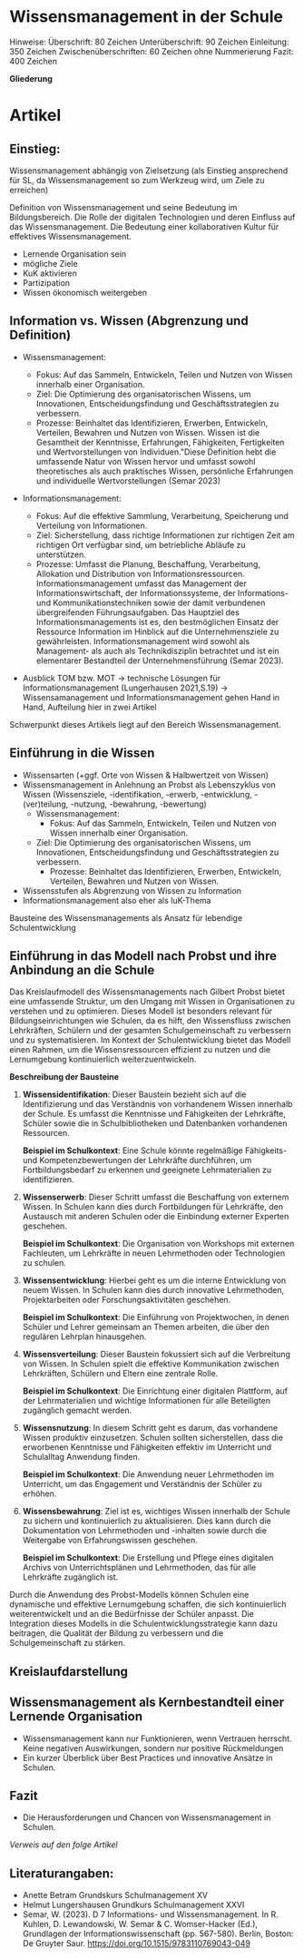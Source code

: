 # Wissensmanagement in der Schule 

Hinweise:
Überschrift: 80 Zeichen
Unterüberschrift: 90 Zeichen
Einleitung: 350 Zeichen
Zwischenüberschriften: 60 Zeichen ohne Nummerierung
Fazit: 400 Zeichen

**Gliederung**

# Artikel

## Einstieg: 
Wissensmanagement abhängig von Zielsetzung (als Einstieg ansprechend für SL, da Wissensmanagement so zum Werkzeug wird, um Ziele zu erreichen)

Definition von Wissensmanagement und seine Bedeutung im Bildungsbereich.
Die Rolle der digitalen Technologien und deren Einfluss auf das Wissensmanagement.
Die Bedeutung einer kollaborativen Kultur für effektives Wissensmanagement.
- Lernende Organisation sein
- mögliche Ziele
- KuK aktivieren
- Partizipation
- Wissen ökonomisch weitergeben

## Information vs. Wissen (Abgrenzung und Definition)

- Wissensmanagement:
	- Fokus: Auf das Sammeln, Entwickeln, Teilen und Nutzen von Wissen innerhalb einer Organisation.
	- Ziel: Die Optimierung des organisatorischen Wissens, um Innovationen, Entscheidungsfindung und Geschäftsstrategien zu verbessern.
	- Prozesse: Beinhaltet das Identifizieren, Erwerben, Entwickeln, Verteilen, Bewahren und Nutzen von Wissen.
    Wissen ist die Gesamtheit der Kenntnisse, Erfahrungen, Fähigkeiten, Fertigkeiten und Wertvorstellungen von Individuen."Diese Definition hebt die umfassende Natur von Wissen hervor und umfasst sowohl theoretisches als auch praktisches Wissen, persönliche Erfahrungen und individuelle Wertvorstellungen (Semar 2023)


- Informationsmanagement:
	- Fokus: Auf die effektive Sammlung, Verarbeitung, Speicherung und Verteilung von Informationen.
	- Ziel: Sicherstellung, dass richtige Informationen zur richtigen Zeit am richtigen Ort verfügbar sind, um betriebliche Abläufe zu unterstützen.
	- Prozesse: Umfasst die Planung, Beschaffung, Verarbeitung, Allokation und Distribution von Informationsressourcen.
    Informationsmanagement umfasst das Management der Informationswirtschaft, der Informationssysteme, der Informations- und Kommunikationstechniken sowie der damit verbundenen übergreifenden Führungsaufgaben. Das Hauptziel des Informationsmanagements ist es, den bestmöglichen Einsatz der Ressource Information im Hinblick auf die Unternehmensziele zu gewährleisten. Informationsmanagement wird sowohl als Management- als auch als Technikdisziplin betrachtet und ist ein elementarer Bestandteil der Unternehmensführung (Semar 2023)​​.


- Ausblick TOM bzw. MOT -> technische Lösungen für Informationsmanagement (Lungerhausen 2021,S.19)
-> Wissensamanagement und Informationsmanagement gehen Hand in Hand, Aufteilung hier in zwei Artikel

Schwerpunkt dieses Artikels liegt auf den Bereich Wissensmanagement. 

## Einführung in die Wissen
- Wissensarten (+ggf. Orte von Wissen & Halbwertzeit von Wissen)
- Wissensmanagement in Anlehnung an Probst als Lebenszyklus von Wissen (Wissensziele, -identifikation, -erwerb, -entwicklung, -(ver)teilung, -nutzung, -bewahrung, -bewertung) 
    * Wissensmanagement:
        * Fokus: Auf das Sammeln, Entwickeln, Teilen und Nutzen von Wissen innerhalb einer Organisation.
    * Ziel: Die Optimierung des organisatorischen Wissens, um Innovationen, Entscheidungsfindung und Geschäftsstrategien zu verbessern.
        * Prozesse: Beinhaltet das Identifizieren, Erwerben, Entwickeln, Verteilen, Bewahren und Nutzen von Wissen.
- Wissensstufen als Abgrenzung von Wissen zu Information
- Informationsmanagement also eher als IuK-Thema

Bausteine des Wissensmanagements als Ansatz für lebendige Schulentwicklung 

## Einführung in das Modell nach Probst und ihre Anbindung an die Schule 

Das Kreislaufmodell des Wissensmanagements nach Gilbert Probst bietet eine umfassende Struktur, um den Umgang mit Wissen in Organisationen zu verstehen und zu optimieren. Dieses Modell ist besonders relevant für Bildungseinrichtungen wie Schulen, da es hilft, den Wissensfluss zwischen Lehrkräften, Schülern und der gesamten Schulgemeinschaft zu verbessern und zu systematisieren. Im Kontext der Schulentwicklung bietet das Modell einen Rahmen, um die Wissensressourcen effizient zu nutzen und die Lernumgebung kontinuierlich weiterzuentwickeln.

**Beschreibung der Bausteine**

1. **Wissensidentifikation**: Dieser Baustein bezieht sich auf die Identifizierung und das Verständnis von vorhandenem Wissen innerhalb der Schule. Es umfasst die Kenntnisse und Fähigkeiten der Lehrkräfte, Schüler sowie die in Schulbibliotheken und Datenbanken vorhandenen Ressourcen.

   **Beispiel im Schulkontext**: Eine Schule könnte regelmäßige Fähigkeits- und Kompetenzbewertungen der Lehrkräfte durchführen, um Fortbildungsbedarf zu erkennen und geeignete Lehrmaterialien zu identifizieren.

2. **Wissenserwerb**: Dieser Schritt umfasst die Beschaffung von externem Wissen. In Schulen kann dies durch Fortbildungen für Lehrkräfte, den Austausch mit anderen Schulen oder die Einbindung externer Experten geschehen.

   **Beispiel im Schulkontext**: Die Organisation von Workshops mit externen Fachleuten, um Lehrkräfte in neuen Lehrmethoden oder Technologien zu schulen.

3. **Wissensentwicklung**: Hierbei geht es um die interne Entwicklung von neuem Wissen. In Schulen kann dies durch innovative Lehrmethoden, Projektarbeiten oder Forschungsaktivitäten geschehen.

   **Beispiel im Schulkontext**: Die Einführung von Projektwochen, in denen Schüler und Lehrer gemeinsam an Themen arbeiten, die über den regulären Lehrplan hinausgehen.

4. **Wissensverteilung**: Dieser Baustein fokussiert sich auf die Verbreitung von Wissen. In Schulen spielt die effektive Kommunikation zwischen Lehrkräften, Schülern und Eltern eine zentrale Rolle.

   **Beispiel im Schulkontext**: Die Einrichtung einer digitalen Plattform, auf der Lehrmaterialien und wichtige Informationen für alle Beteiligten zugänglich gemacht werden.

5. **Wissensnutzung**: In diesem Schritt geht es darum, das vorhandene Wissen produktiv einzusetzen. Schulen sollten sicherstellen, dass die erworbenen Kenntnisse und Fähigkeiten effektiv im Unterricht und Schulalltag Anwendung finden.

   **Beispiel im Schulkontext**: Die Anwendung neuer Lehrmethoden im Unterricht, um das Engagement und Verständnis der Schüler zu erhöhen.

6. **Wissensbewahrung**: Ziel ist es, wichtiges Wissen innerhalb der Schule zu sichern und kontinuierlich zu aktualisieren. Dies kann durch die Dokumentation von Lehrmethoden und -inhalten sowie durch die Weitergabe von Erfahrungswissen geschehen.

   **Beispiel im Schulkontext**: Die Erstellung und Pflege eines digitalen Archivs von Unterrichtsplänen und Lehrmethoden, das für alle Lehrkräfte zugänglich ist.

Durch die Anwendung des Probst-Modells können Schulen eine dynamische und effektive Lernumgebung schaffen, die sich kontinuierlich weiterentwickelt und an die Bedürfnisse der Schüler anpasst. Die Integration dieses Modells in die Schulentwicklungsstrategie kann dazu beitragen, die Qualität der Bildung zu verbessern und die Schulgemeinschaft zu stärken.

## Kreislaufdarstellung


## Wissensmanagement als Kernbestandteil einer Lernende Organisation
- Wissensmanagement kann nur Funktionieren, wenn Vertrauen herrscht. Keine negativen Auswirkungen, sondern nur positive Rückmeldungen 
- Ein kurzer Überblick über Best Practices und innovative Ansätze in Schulen.


## Fazit
- Die Herausforderungen und Chancen von Wissensmanagement in Schulen.
 

_Verweis auf den folge Artikel_

## Literaturangaben: 

- Anette Betram Grundskurs Schulmanagement XV
- Helmut Lungershausen Grundkurs Schulmanagement XXVI
- Semar, W. (2023). D 7 Informations- und Wissensmanagement. In R. Kuhlen, D. Lewandowski, W. Semar & C. Womser-Hacker (Ed.), Grundlagen der Informationswissenschaft (pp. 567-580). Berlin, Boston: De Gruyter Saur. https://doi.org/10.1515/9783110769043-049